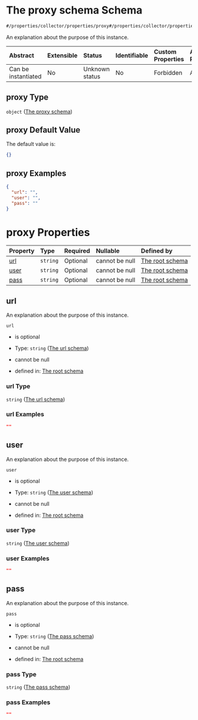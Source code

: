 # The proxy schema Schema

```txt
#/properties/collector/properties/proxy#/properties/collector/properties/proxy
```

An explanation about the purpose of this instance.

| Abstract            | Extensible | Status         | Identifiable | Custom Properties | Additional Properties | Access Restrictions | Defined In                                                        |
| :------------------ | :--------- | :------------- | :----------- | :---------------- | :-------------------- | :------------------ | :---------------------------------------------------------------- |
| Can be instantiated | No         | Unknown status | No           | Forbidden         | Allowed               | none                | [values.schema.json\*](values.schema.json "open original schema") |

## proxy Type

`object` ([The proxy schema](values-properties-the-collector-schema-properties-the-proxy-schema.md))

## proxy Default Value

The default value is:

```json
{}
```

## proxy Examples

```json
{
  "url": "",
  "user": "",
  "pass": ""
}
```

# proxy Properties

| Property      | Type     | Required | Nullable       | Defined by                                                                                                                                                                                                                           |
| :------------ | :------- | :------- | :------------- | :----------------------------------------------------------------------------------------------------------------------------------------------------------------------------------------------------------------------------------- |
| [url](#url)   | `string` | Optional | cannot be null | [The root schema](values-properties-the-collector-schema-properties-the-proxy-schema-properties-the-url-schema.md "#/properties/collector/properties/proxy/properties/url#/properties/collector/properties/proxy/properties/url")    |
| [user](#user) | `string` | Optional | cannot be null | [The root schema](values-properties-the-collector-schema-properties-the-proxy-schema-properties-the-user-schema.md "#/properties/collector/properties/proxy/properties/user#/properties/collector/properties/proxy/properties/user") |
| [pass](#pass) | `string` | Optional | cannot be null | [The root schema](values-properties-the-collector-schema-properties-the-proxy-schema-properties-the-pass-schema.md "#/properties/collector/properties/proxy/properties/pass#/properties/collector/properties/proxy/properties/pass") |

## url

An explanation about the purpose of this instance.

`url`

*   is optional

*   Type: `string` ([The url schema](values-properties-the-collector-schema-properties-the-proxy-schema-properties-the-url-schema.md))

*   cannot be null

*   defined in: [The root schema](values-properties-the-collector-schema-properties-the-proxy-schema-properties-the-url-schema.md "#/properties/collector/properties/proxy/properties/url#/properties/collector/properties/proxy/properties/url")

### url Type

`string` ([The url schema](values-properties-the-collector-schema-properties-the-proxy-schema-properties-the-url-schema.md))

### url Examples

```json
""
```

## user

An explanation about the purpose of this instance.

`user`

*   is optional

*   Type: `string` ([The user schema](values-properties-the-collector-schema-properties-the-proxy-schema-properties-the-user-schema.md))

*   cannot be null

*   defined in: [The root schema](values-properties-the-collector-schema-properties-the-proxy-schema-properties-the-user-schema.md "#/properties/collector/properties/proxy/properties/user#/properties/collector/properties/proxy/properties/user")

### user Type

`string` ([The user schema](values-properties-the-collector-schema-properties-the-proxy-schema-properties-the-user-schema.md))

### user Examples

```json
""
```

## pass

An explanation about the purpose of this instance.

`pass`

*   is optional

*   Type: `string` ([The pass schema](values-properties-the-collector-schema-properties-the-proxy-schema-properties-the-pass-schema.md))

*   cannot be null

*   defined in: [The root schema](values-properties-the-collector-schema-properties-the-proxy-schema-properties-the-pass-schema.md "#/properties/collector/properties/proxy/properties/pass#/properties/collector/properties/proxy/properties/pass")

### pass Type

`string` ([The pass schema](values-properties-the-collector-schema-properties-the-proxy-schema-properties-the-pass-schema.md))

### pass Examples

```json
""
```

